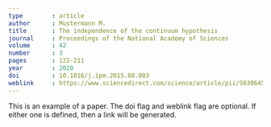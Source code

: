 ```yaml
---
type        : article   
author      : Mustermann M.
title       : The independence of the continuum hypothesis
journal     : Proceedings of the National Academy of Sciences
volume      : 42
number      : 3
pages       : 122-211
year        : 2020
doi         : 10.1016/j.ipm.2015.08.003
weblink     : https://www.sciencedirect.com/science/article/pii/S0306457315001041
---
```


This is an example of a paper.
The doi flag and weblink flag are optional.
If either one is defined, then a link will be generated.